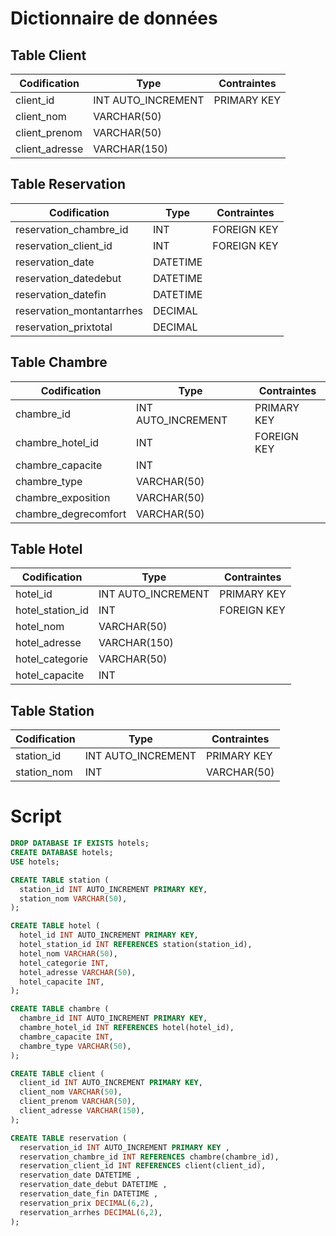 # Dictionnaire de données

## Table Client
Codification | Type | Contraintes
---------|----------| -----------
 client_id | INT AUTO_INCREMENT | PRIMARY KEY
 client_nom |   VARCHAR(50)
 client_prenom | VARCHAR(50)
 client_adresse | VARCHAR(150)
  

 ## Table Reservation
Codification | Type | Contraintes
---------|----------| -----------
 reservation_chambre_id | INT | FOREIGN KEY
 reservation_client_id | INT | FOREIGN KEY
 reservation_date | DATETIME
 reservation_datedebut | DATETIME
 reservation_datefin | DATETIME
 reservation_montantarrhes | DECIMAL
 reservation_prixtotal | DECIMAL


## Table Chambre
Codification | Type | Contraintes
---------|----------| -----------
 chambre_id | INT AUTO_INCREMENT | PRIMARY KEY
 chambre_hotel_id | INT | FOREIGN KEY
 chambre_capacite | INT
 chambre_type | VARCHAR(50)
 chambre_exposition | VARCHAR(50)
 chambre_degrecomfort | VARCHAR(50)


## Table Hotel
Codification | Type | Contraintes
---------|----------| -----------
 hotel_id | INT AUTO_INCREMENT | PRIMARY KEY
 hotel_station_id| INT | FOREIGN KEY
 hotel_nom | VARCHAR(50)
 hotel_adresse | VARCHAR(150)
 hotel_categorie | VARCHAR(50)
 hotel_capacite | INT


## Table Station
Codification | Type | Contraintes
---------|----------| -----------
 station_id | INT AUTO_INCREMENT | PRIMARY KEY
 station_nom | INT | VARCHAR(50)



# Script
```sql
DROP DATABASE IF EXISTS hotels;
CREATE DATABASE hotels; 
USE hotels;

CREATE TABLE station (
  station_id INT AUTO_INCREMENT PRIMARY KEY,
  station_nom VARCHAR(50),
);

CREATE TABLE hotel (
  hotel_id INT AUTO_INCREMENT PRIMARY KEY,
  hotel_station_id INT REFERENCES station(station_id),
  hotel_nom VARCHAR(50),
  hotel_categorie INT,
  hotel_adresse VARCHAR(50),
  hotel_capacite INT, 
);

CREATE TABLE chambre (
  chambre_id INT AUTO_INCREMENT PRIMARY KEY,
  chambre_hotel_id INT REFERENCES hotel(hotel_id),
  chambre_capacite INT,
  chambre_type VARCHAR(50),
);

CREATE TABLE client (
  client_id INT AUTO_INCREMENT PRIMARY KEY,
  client_nom VARCHAR(50),
  client_prenom VARCHAR(50),
  client_adresse VARCHAR(150),
);

CREATE TABLE reservation (
  reservation_id INT AUTO_INCREMENT PRIMARY KEY ,
  reservation_chambre_id INT REFERENCES chambre(chambre_id),
  reservation_client_id INT REFERENCES client(client_id),
  reservation_date DATETIME ,
  reservation_date_debut DATETIME ,
  reservation_date_fin DATETIME ,
  reservation_prix DECIMAL(6,2),
  reservation_arrhes DECIMAL(6,2),
);
```
